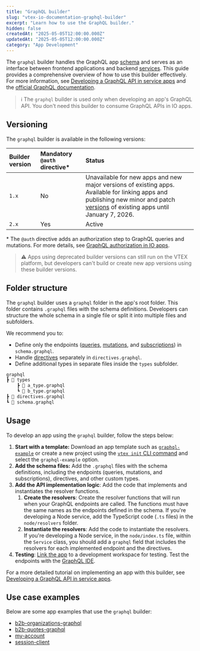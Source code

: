 ```yaml
---
title: "GraphQL builder"
slug: "vtex-io-documentation-graphql-builder"
excerpt: "Learn how to use the GraphQL builder."
hidden: false
createdAt: "2025-05-05T12:00:00.000Z"
updatedAt: "2025-05-05T12:00:00.000Z"
category: "App Development"
---
```


The `graphql` builder handles the GraphQL app [schema](https://graphql.org/learn/schema/) and serves as an interface between frontend applications and backend [services](https://developers.vtex.com/docs/guides/vtex-io-documentation-service). This guide provides a comprehensive overview of how to use this builder effectively. For more information, see [Developing a GraphQL API in service apps](https://developers.vtex.com/docs/guides/developing-a-graphql-api-in-service-apps) and the [official GraphQL documentation](https://graphql.com/learn/what-is-graphql/).

> ℹ️ The `graphql` builder is used only when developing an app's GraphQL API. You don't need this builder to consume GraphQL APIs in IO apps.

## Versioning

The `graphql` builder is available in the following versions:

| Builder version | Mandatory `@auth` directive\* | Status |
| :- | :- | :- |
| `1.x` | No | Unavailable for new apps and new major versions of existing apps. Available for linking apps and publishing new minor and patch [versions](https://developers.vtex.com/docs/guides/vtex-io-documentation-releasing-a-new-app-version#understanding-app-versioning) of existing apps until January 7, 2026. |
| `2.x` | Yes | Active |

\* The `@auth` directive adds an authorization step to GraphQL queries and mutations. For more details, see [GraphQL authorization in IO apps](https://developers.vtex.com/docs/guides/graphql-authorization-in-io-apps).

> ⚠️ Apps using deprecated builder versions can still run on the VTEX platform, but developers can't build or create new app versions using these builder versions.

## Folder structure

The `graphql` builder uses a `graphql` folder in the app's root folder. This folder contains `.graphql` files with the schema definitions. Developers can structure the whole schema in a single file or split it into multiple files and subfolders.

We recommend you to:

- Define only the endpoints ([queries](https://graphql.org/learn/queries/), [mutations](https://graphql.org/learn/mutations/), and [subscriptions](https://graphql.org/learn/subscriptions/)) in `schema.graphql`.
- Handle [directives](https://graphql.org/learn/schema/#directives) separately in `directives.graphql`.
- Define additional types in separate files inside the `types` subfolder.

```txt
graphql
┣ 📂 types
    ┣ 📄 a_type.graphql
    ┗ 📄 b_type.graphql
┣ 📄 directives.graphql
┗ 📄 schema.graphql
```

## Usage

To develop an app using the `graphql` builder, follow the steps below:

1. **Start with a template:** Download an app template such as [`graphql-example`](https://github.com/vtex-apps/graphql-example) or create a new project using the [`vtex init` CLI command](https://developers.vtex.com/docs/guides/vtex-io-documentation-vtex-io-cli-usage#starting-a-new-project) and select the `graphql-example` option.
2. **Add the schema files:** Add the `.graphql` files with the schema definitions, including the endpoints (queries, mutations, and subscriptions), directives, and other custom types.
3. **Add the API implementation logic**: Add the code that implements and instantiates the resolver functions.
    1. **Create the resolvers**: Create the resolver functions that will run when your GraphQL endpoints are called. The functions must have the same names as the endpoints defined in the schema. If you're developing a Node service, add the TypeScript code (`.ts` files) in the `node/resolvers` folder.
    2. **Instantiate the resolvers**: Add the code to instantiate the resolvers. If you're developing a Node service, in the `node/index.ts` file, within the `Service` class, you should add a `graphql` field that includes the resolvers for each implemented endpoint and the directives.
4. **Testing**: [Link the app](https://developers.vtex.com/docs/guides/vtex-io-documentation-linking-an-app) to a development workspace for testing. Test the endpoints with the [GraphQL IDE](https://developers.vtex.com/docs/guides/graphql-ide).

For a more detailed tutorial on implementing an app with this builder, see [Developing a GraphQL API in service apps](https://developers.vtex.com/docs/guides/developing-a-graphql-api-in-service-apps).

## Use case examples

Below are some app examples that use the `graphql` builder:

- [b2b-organizations-graphql](https://github.com/vtex-apps/b2b-organizations-graphql)
- [b2b-quotes-graphql](https://github.com/vtex-apps/b2b-quotes-graphql)
- [my-account](https://github.com/vtex-apps/my-account)
- [session-client](https://github.com/vtex-apps/session-client)
